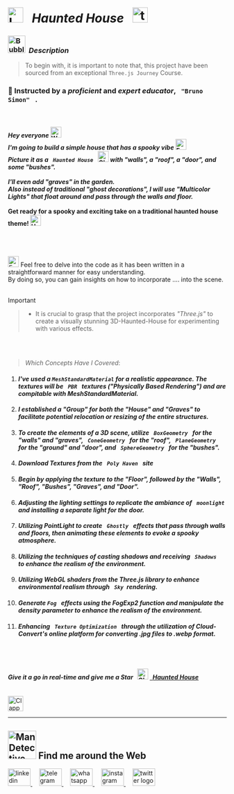 # <img src="https://raw.githubusercontent.com/Tarikul-Islam-Anik/Telegram-Animated-Emojis/main/Objects/Laptop.webp" alt="Laptop" width="35" /> &nbsp; _Haunted House_ &nbsp; <img src="https://skillicons.dev/icons?i=threejs" height="35" alt="threejs logo"  />

<!----------------------------------------- Description ---------------------------------------->
### <img src="https://raw.githubusercontent.com/Tarikul-Islam-Anik/Animated-Fluent-Emojis/master/Emojis/Symbols/Bubbles.png" alt="Bubbles" width="40" height="40" />&nbsp; _Description_

> To begin with, it is important to note that, this project have been sourced from an exceptional `Three.js Journey` Course. <br/>
 
### 👤 Instructed by a _proficient_ and _expert educator_, `  "Bruno Simon"  ` . 

 <br/>

#### _Hey everyone_ <img src="https://raw.githubusercontent.com/Tarikul-Islam-Anik/Animated-Fluent-Emojis/master/Emojis/Hand%20gestures/Waving%20Hand%20Medium%20Skin%20Tone.png" alt="Waving Hand Medium Skin Tone" width="25" height="25" /> <br/> _I'm going to build a simple house that has a spooky vibe_ <img src="https://raw.githubusercontent.com/Tarikul-Islam-Anik/Animated-Fluent-Emojis/master/Emojis/Smilies/Fearful%20Face.png" alt="Fearful Face" width="25" height="25" /> <br/> _Picture it as a `  Haunted House  `_ <img src="https://raw.githubusercontent.com/Tarikul-Islam-Anik/Animated-Fluent-Emojis/master/Emojis/Smilies/Ghost.png" alt="Ghost" width="25" height="25" /> _with "walls", a "roof", a "door", and some "bushes"._ <br/><br/> _I'll even add "graves" in the garden. <br/> Also instead of traditional "ghost decorations", I will use "Multicolor Lights" that float around and pass through the walls and floor._ <br/><br/> Get ready for a spooky and exciting take on a traditional haunted house theme! <img src="https://raw.githubusercontent.com/Tarikul-Islam-Anik/Animated-Fluent-Emojis/master/Emojis/Smilies/Hundred%20Points.png" alt="Hundred Points" width="25" height="25" />

<br/><br/>

<img src="https://raw.githubusercontent.com/Tarikul-Islam-Anik/Animated-Fluent-Emojis/master/Emojis/Hand%20gestures/Eyes.png" alt="Eyes" width="25" height="25" /> Feel free to delve into the code as it has been written in a straightforward manner for easy understanding. <br/> By doing so, you can gain insights on how to incorporate .... into the scene.
<br/> <br/> 

> [!IMPORTANT]
>> - It is crucial to grasp that the project incorporates _"Three.js"_ to create a visually stunning 3D-Haunted-House for experimenting with various effects.


<br/><br/>

> _Which Concepts Have I Covered_: <br/>

01. _<h4>I've used a ` MeshStandardMaterial ` for a realistic appearance. The textures will be `  PBR  ` textures ("Physically Based Rendering") and are compitable with MeshStandardMaterial.</h4>_
02. _<h4>I established a "Group" for both the "House" and "Graves" to facilitate potential relocation or resizing of the entire structures.</h4>_
03. _<h4>To create the elements of a 3D scene, utilize `  BoxGeometry  ` for the "walls" and "graves", `  ConeGeometry  ` for the "roof", `  PlaneGeometry  ` for the "ground" and "door", and `  SphereGeometry  ` for the "bushes".</h4>_
04. _<h4>Download Textures from the `  Poly Haven  ` site</h4>_
05. _<h4>Begin by applying the texture to the "Floor", followed by the "Walls", "Roof", "Bushes", "Graves", and "Door".</h4>_
06. _<h4>Adjusting the lighting settings to replicate the ambiance of `  moonlight  ` and installing a separate light for the door.</h4>_
07. _<h4>Utilizing PointLight to create `  Ghostly  ` effects that pass through walls and floors, then animating these elements to evoke a spooky atmosphere.</h4>_
08. _<h4>Utilizing the techniques of casting shadows and receiving `  Shadows  ` to enhance the realism of the environment.</h4>_
09. _<h4>Utilizing WebGL shaders from the Three.js library to enhance environmental realism through `  Sky  `rendering.</h4>_
10. _<h4>Generate ` Fog  ` effects using the FogExp2 function and manipulate the density parameter to enhance the realism of the environment.</h4>_
11. _<h4>Enhancing `  Texture Optimization  ` through the utilization of Cloud-Convert's online platform for converting .jpg files to .webp format.</h4>_

 
<br/><br/>

<!-------- try it live -------->
#### _Give it a go in real-time and give me a Star_ &nbsp; <img src="https://raw.githubusercontent.com/Tarikul-Islam-Anik/Animated-Fluent-Emojis/master/Emojis/Travel%20and%20places/Glowing%20Star.png" alt="Glowing Star" width="25"  /> <a href="" target="_blank"> &nbsp; _Haunted House_ </a> 

<br/>

<!--------- Video --------->
<img src="https://raw.githubusercontent.com/Tarikul-Islam-Anik/Telegram-Animated-Emojis/main/Objects/Clapper%20Board.webp" alt="Clapper Board" width="35" />



  <br/> 

***

<!--======================= Social Media ===========================-->
 ## <img src="https://raw.githubusercontent.com/Tarikul-Islam-Anik/Animated-Fluent-Emojis/master/Emojis/People%20with%20professions/Man%20Detective%20Light%20Skin%20Tone.png" alt="Man Detective Light Skin Tone" width="65" /> Find me around the Web  
<a href="https://www.linkedin.com/in/shahramshakiba/" target="_blank">
    <img src="https://raw.githubusercontent.com/maurodesouza/profile-readme-generator/master/src/assets/icons/social/linkedin/default.svg" width="52" height="40" alt="linkedin logo"  />
  </a> &nbsp;&nbsp;&nbsp;
  <a href="https://t.me/ShahramShakibaa" target="_blank">
    <img src="https://raw.githubusercontent.com/maurodesouza/profile-readme-generator/master/src/assets/icons/social/telegram/default.svg" width="52" height="40" alt="telegram logo"  />
  </a> &nbsp;&nbsp;&nbsp;
  <a href="https://wa.me/message/LM2IMM3ABZ7ZM1" target="_blank">
    <img src="https://raw.githubusercontent.com/maurodesouza/profile-readme-generator/master/src/assets/icons/social/whatsapp/default.svg" width="52" height="40" alt="whatsapp logo"  />
  </a> &nbsp;&nbsp;&nbsp;
  <a href="https://instagram.com/shahram.shakibaa?igshid=MzNlNGNkZWQ4Mg==" target="_blank">
    <img src="https://raw.githubusercontent.com/maurodesouza/profile-readme-generator/master/src/assets/icons/social/instagram/default.svg" width="52" height="40" alt="instagram logo"  />
  </a> &nbsp;&nbsp;&nbsp;
  <a href="https://twitter.com/ShahramShakibaa" target="_blank">
    <img src="https://raw.githubusercontent.com/maurodesouza/profile-readme-generator/master/src/assets/icons/social/twitter/default.svg" width="52" height="40" alt="twitter logo"  />
  </a>
